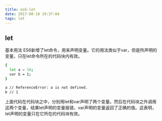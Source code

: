 ```yaml
---
title: es6-let
date: 2017-08-18 19:37:04
tags: let
---
```


## let

基本用法
ES6新增了let命令，用来声明变量。它的用法类似于var，但是所声明的变量，只在let命令所在的代码块内有效。
``` bash
{
  let a = 10;
  var b = 1;
}

a // ReferenceError: a is not defined.
b // 1
``` 
上面代码在代码块之中，分别用let和var声明了两个变量。然后在代码块之外调用这两个变量，结果let声明的变量报错，var声明的变量返回了正确的值。这表明，let声明的变量只在它所在的代码块有效。
